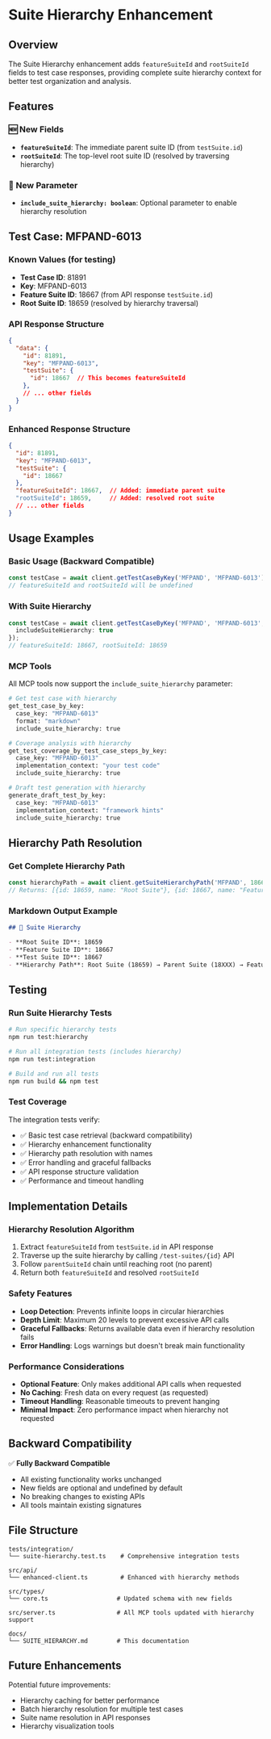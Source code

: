 # Suite Hierarchy Enhancement

## Overview

The Suite Hierarchy enhancement adds `featureSuiteId` and `rootSuiteId` fields to test case responses, providing complete suite hierarchy context for better test organization and analysis.

## Features

### 🆕 New Fields
- **`featureSuiteId`**: The immediate parent suite ID (from `testSuite.id`)
- **`rootSuiteId`**: The top-level root suite ID (resolved by traversing hierarchy)

### 🔧 New Parameter
- **`include_suite_hierarchy: boolean`**: Optional parameter to enable hierarchy resolution

## Test Case: MFPAND-6013

### Known Values (for testing)
- **Test Case ID**: 81891
- **Key**: MFPAND-6013
- **Feature Suite ID**: 18667 (from API response `testSuite.id`)
- **Root Suite ID**: 18659 (resolved by hierarchy traversal)

### API Response Structure
```json
{
  "data": {
    "id": 81891,
    "key": "MFPAND-6013",
    "testSuite": {
      "id": 18667  // This becomes featureSuiteId
    },
    // ... other fields
  }
}
```

### Enhanced Response Structure
```json
{
  "id": 81891,
  "key": "MFPAND-6013",
  "testSuite": {
    "id": 18667
  },
  "featureSuiteId": 18667,  // Added: immediate parent suite
  "rootSuiteId": 18659,     // Added: resolved root suite
  // ... other fields
}
```

## Usage Examples

### Basic Usage (Backward Compatible)
```typescript
const testCase = await client.getTestCaseByKey('MFPAND', 'MFPAND-6013');
// featureSuiteId and rootSuiteId will be undefined
```

### With Suite Hierarchy
```typescript
const testCase = await client.getTestCaseByKey('MFPAND', 'MFPAND-6013', { 
  includeSuiteHierarchy: true 
});
// featureSuiteId: 18667, rootSuiteId: 18659
```

### MCP Tools
All MCP tools now support the `include_suite_hierarchy` parameter:

```bash
# Get test case with hierarchy
get_test_case_by_key:
  case_key: "MFPAND-6013"
  format: "markdown"
  include_suite_hierarchy: true

# Coverage analysis with hierarchy
get_test_coverage_by_test_case_steps_by_key:
  case_key: "MFPAND-6013"
  implementation_context: "your test code"
  include_suite_hierarchy: true

# Draft test generation with hierarchy
generate_draft_test_by_key:
  case_key: "MFPAND-6013"
  implementation_context: "framework hints"
  include_suite_hierarchy: true
```

## Hierarchy Path Resolution

### Get Complete Hierarchy Path
```typescript
const hierarchyPath = await client.getSuiteHierarchyPath('MFPAND', 18667);
// Returns: [{id: 18659, name: "Root Suite"}, {id: 18667, name: "Feature Suite"}]
```

### Markdown Output Example
```markdown
## 📁 Suite Hierarchy

- **Root Suite ID**: 18659
- **Feature Suite ID**: 18667  
- **Test Suite ID**: 18667
- **Hierarchy Path**: Root Suite (18659) → Parent Suite (18XXX) → Feature Suite (18667) → Test Case
```

## Testing

### Run Suite Hierarchy Tests
```bash
# Run specific hierarchy tests
npm run test:hierarchy

# Run all integration tests (includes hierarchy)
npm run test:integration

# Build and run all tests
npm run build && npm test
```

### Test Coverage
The integration tests verify:
- ✅ Basic test case retrieval (backward compatibility)
- ✅ Hierarchy enhancement functionality  
- ✅ Hierarchy path resolution with names
- ✅ Error handling and graceful fallbacks
- ✅ API response structure validation
- ✅ Performance and timeout handling

## Implementation Details

### Hierarchy Resolution Algorithm
1. Extract `featureSuiteId` from `testSuite.id` in API response
2. Traverse up the suite hierarchy by calling `/test-suites/{id}` API
3. Follow `parentSuiteId` chain until reaching root (no parent)
4. Return both `featureSuiteId` and resolved `rootSuiteId`

### Safety Features
- **Loop Detection**: Prevents infinite loops in circular hierarchies
- **Depth Limit**: Maximum 20 levels to prevent excessive API calls
- **Graceful Fallbacks**: Returns available data even if hierarchy resolution fails
- **Error Handling**: Logs warnings but doesn't break main functionality

### Performance Considerations
- **Optional Feature**: Only makes additional API calls when requested
- **No Caching**: Fresh data on every request (as requested)
- **Timeout Handling**: Reasonable timeouts to prevent hanging
- **Minimal Impact**: Zero performance impact when hierarchy not requested

## Backward Compatibility

✅ **Fully Backward Compatible**
- All existing functionality works unchanged
- New fields are optional and undefined by default
- No breaking changes to existing APIs
- All tools maintain existing signatures

## File Structure

```
tests/integration/
└── suite-hierarchy.test.ts    # Comprehensive integration tests

src/api/
└── enhanced-client.ts         # Enhanced with hierarchy methods

src/types/
└── core.ts                   # Updated schema with new fields

src/server.ts                 # All MCP tools updated with hierarchy support

docs/
└── SUITE_HIERARCHY.md        # This documentation
```

## Future Enhancements

Potential future improvements:
- Hierarchy caching for better performance
- Batch hierarchy resolution for multiple test cases
- Suite name resolution in API responses
- Hierarchy visualization tools
